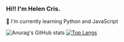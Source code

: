 <h3>Hi!! I'm Helen Cris.</h3>

🌱 I'm currently learning Python and JavaScript

![Anurag's GitHub stats](https://github-readme-stats.vercel.app/api?username=HelenCris&theme=gotham&hide=contribs,prs)
[![Top Langs](https://github-readme-stats.vercel.app/api/top-langs/?username=HelenCris&theme=gotham&layout=compact)](https://github.com/HelenCris/github-readme-stats)

